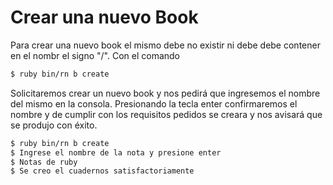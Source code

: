 # Crear una nuevo Book

Para crear una nuevo book el mismo debe no existir ni debe debe contener en el nombr el signo "/".
Con el comando 

```bash
$ ruby bin/rn b create
```
Solicitaremos crear un nuevo book y nos pedirá que ingresemos el nombre del mismo en la consola. Presionando la tecla enter confirmaremos el nombre y de cumplir con los requisitos pedidos se creara y nos avisará que se produjo con éxito.


```bash
$ ruby bin/rn b create
$ Ingrese el nombre de la nota y presione enter 
$ Notas de ruby
$ Se creo el cuadernos satisfactoriamente
```

